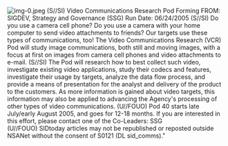 ![img-0.jpeg](img-0.jpeg)
(S//SI) Video Communications Research Pod Forming
FROM:
SIGDEV, Strategy and Governance (SSG)
Run Date: 06/24/2005
(S//SI) Do you use a camera cell phone? Do you use a camera with your home computer to send video attachments to friends? Our targets use these types of communications, too! The Video Communications Research (VCR) Pod will study image communications, both still and moving images, with a focus at first on images from camera cell phones and video attachments to e-mail.
(S//SI) The Pod will research how to best collect such video, investigate existing video applications, study their codecs and features, investigate their usage by targets, analyze the data flow process, and provide a means of presentation for the analyst and delivery of the product to the customers. As more information is gained about video targets, this information may also be applied to advancing the Agency's processing of other types of video communications.
(U//FOUO) Pod 40 starts late July/early August 2005, and goes for 12-18 months. If you are interested in this effort, please contact one of the Co-Leaders: SSG
$\qquad$
$\qquad$ (U//FOUO) SIDtoday articles may not be republished or reposted outside NSANet without the consent of S0121 (DL sid_comms)."
